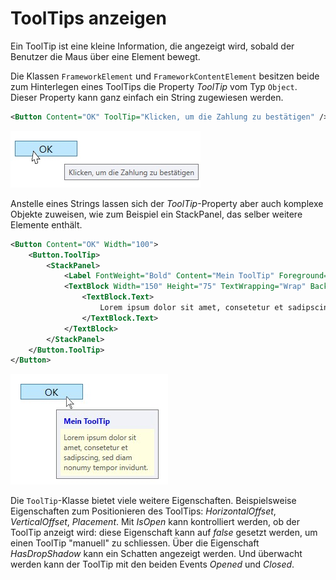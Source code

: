 # ToolTips anzeigen

Ein ToolTip ist eine kleine Information, die angezeigt wird, sobald der Benutzer die Maus über eine Element bewegt. 

Die Klassen `FrameworkElement` und `FrameworkContentElement` besitzen beide zum Hinterlegen eines ToolTips die Property _ToolTip_ vom Typ `Object`. Dieser Property kann ganz einfach ein String zugewiesen werden. 

```xml
<Button Content="OK" ToolTip="Klicken, um die Zahlung zu bestätigen" />
```

![Bild 1](res/01.jpg)

Anstelle eines Strings lassen sich der _ToolTip_-Property aber auch komplexe Objekte zuweisen, wie zum Beispiel ein StackPanel, das selber weitere Elemente enthält. 

```xml
<Button Content="OK" Width="100">
    <Button.ToolTip>
        <StackPanel>
            <Label FontWeight="Bold" Content="Mein ToolTip" Foreground="Blue"/>
            <TextBlock Width="150" Height="75" TextWrapping="Wrap" Background="LightYellow" Padding="5">
                <TextBlock.Text> 
                    Lorem ipsum dolor sit amet, consetetur et sadipscing, sed diam nonumy tempor invidunt.
                </TextBlock.Text>
            </TextBlock>
        </StackPanel>
    </Button.ToolTip>
</Button>
```

![Bild 2](res/02.jpg)

Die `ToolTip`-Klasse bietet viele weitere Eigenschaften. Beispielsweise Eigenschaften zum Positionieren des ToolTips: _HorizontalOffset_, _VerticalOffset_, _Placement_. Mit _IsOpen_ kann kontrolliert werden, ob der ToolTip anzeigt wird: diese Eigenschaft kann auf _false_ gesetzt werden, um einen ToolTip "manuell" zu schliessen. Über die Eigenschaft _HasDropShadow_ kann ein Schatten angezeigt werden. Und überwacht werden kann der ToolTip mit den beiden Events _Opened_ und _Closed_.  